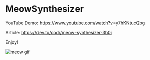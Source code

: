 # MeowSynthesizer

YouTube Demo: https://www.youtube.com/watch?v=y7hKNtucQbg

Article: https://dev.to/codr/meow-synthesizer-3b0i

Enjoy!

![meow gif](https://res.cloudinary.com/practicaldev/image/fetch/s--VxWNIYdF--/c_imagga_scale,f_auto,fl_progressive,h_420,q_66,w_1000/https://dev-to-uploads.s3.amazonaws.com/i/81sagi0vpjb9dmx2ooju.gif)

